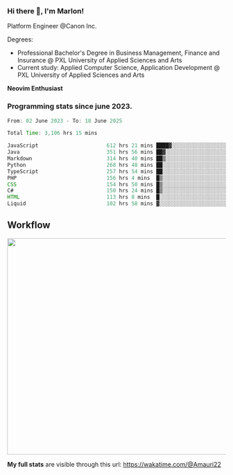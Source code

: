 
### Hi there 👋, I'm Marlon!

Platform Engineer @Canon Inc.

Degrees: 
- Professional Bachelor's Degree in Business Management, Finance and Insurance @ PXL University of Applied Sciences and Arts
- Current study: Applied Computer Science, Application Development @ PXL University of Applied Sciences and Arts

**Neovim Enthusiast**

### Programming stats since june 2023.
<!--START_SECTION:waka-->

```java
From: 02 June 2023 - To: 18 June 2025

Total Time: 3,106 hrs 15 mins

JavaScript                      612 hrs 21 mins ████▓░░░░░░░░░░░░░░░░░░░░   19.28 %
Java                            351 hrs 56 mins ██▓░░░░░░░░░░░░░░░░░░░░░░   11.08 %
Markdown                        314 hrs 40 mins ██▒░░░░░░░░░░░░░░░░░░░░░░   09.91 %
Python                          268 hrs 48 mins ██░░░░░░░░░░░░░░░░░░░░░░░   08.46 %
TypeScript                      257 hrs 54 mins ██░░░░░░░░░░░░░░░░░░░░░░░   08.12 %
PHP                             156 hrs 4 mins  █▒░░░░░░░░░░░░░░░░░░░░░░░   04.91 %
CSS                             154 hrs 50 mins █▒░░░░░░░░░░░░░░░░░░░░░░░   04.87 %
C#                              150 hrs 24 mins █▒░░░░░░░░░░░░░░░░░░░░░░░   04.74 %
HTML                            113 hrs 8 mins  █░░░░░░░░░░░░░░░░░░░░░░░░   03.56 %
Liquid                          102 hrs 58 mins ▓░░░░░░░░░░░░░░░░░░░░░░░░   03.24 %
```

<!--END_SECTION:waka-->

## Workflow
<a href="https://wakatime.com"><img width="750" height="500" src="https://wakatime.com/share/@Amauri22/c9755ad7-b574-44e4-a9ee-ddb3582724ea.png" /></a>

**My full stats** are visible through this url: https://wakatime.com/@Amauri22
